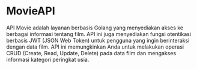 # MovieAPI

API Movie adalah layanan berbasis Golang yang menyediakan akses ke berbagai informasi tentang film. API ini juga menyediakan fungsi otentikasi berbasis JWT (JSON Web Token) untuk pengguna yang ingin berinteraksi dengan data film. API ini memungkinkan Anda untuk melakukan operasi CRUD (Create, Read, Update, Delete) pada data film dan mengakses informasi kategori peringkat usia.
